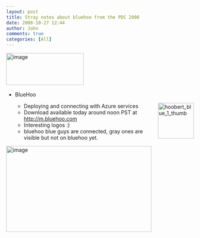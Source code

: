 ```yaml
---
layout: post
title: Stray notes about bluehoo from the PDC 2008
date: 2008-10-27 12:44
author: John
comments: true
categories: [All]
---
```

<p><a href="/wp-content/uploads/files/media/image/WindowsLiveWriter/StraynotesaboutbluehoofromthePDC2008_B337/image_2.png"><img title="image" style="border-right: 0px; border-top: 0px; display: inline; border-left: 0px; border-bottom: 0px" height="86" alt="image" src="/wp-content/uploads/files/media/image/WindowsLiveWriter/StraynotesaboutbluehoofromthePDC2008_B337/image_thumb.png" width="208" border="0" /></a>&#160; </p>  <ul>   <li>BlueHoo</li>    <ul>     <li>Deploying and connecting with Azure services<img title="hoobert_blue_1_thumb" style="display: inline; margin-left: 0px; margin-right: 0px" height="96" alt="hoobert_blue_1_thumb" src="/wp-content/uploads/files/media/image/WindowsLiveWriter/StraynotesaboutbluehoofromthePDC2008_B337/hoobert_blue_1_thumb_3.gif" width="96" align="right" border="0" /></li>      <li>Download available today around noon PST at <a href="http://m.bluehoo.com">http://m.bluehoo.com</a> </li>      <li>Interesting logos :)</li>      <li>bluehoo blue guys are connected, gray ones are visible but not on bluehoo yet.</li>   </ul> </ul>  <p><a href="/wp-content/uploads/files/media/image/WindowsLiveWriter/StraynotesaboutbluehoofromthePDC2008_B337/image_4.png"><img title="image" style="border-right: 0px; border-top: 0px; display: inline; border-left: 0px; border-bottom: 0px" height="231" alt="image" src="/wp-content/uploads/files/media/image/WindowsLiveWriter/StraynotesaboutbluehoofromthePDC2008_B337/image_thumb_1.png" width="390" border="0" /></a></p>

